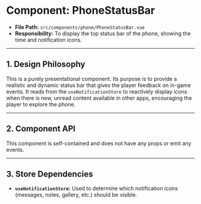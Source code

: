 # Component: PhoneStatusBar

- **File Path:** `src/components/phone/PhoneStatusBar.vue`
- **Responsibility:** To display the top status bar of the phone, showing the time and notification icons.

---

## 1. Design Philosophy

This is a purely presentational component. Its purpose is to provide a realistic and dynamic status bar that gives the player feedback on in-game events. It reads from the `useNotificationStore` to reactively display icons when there is new, unread content available in other apps, encouraging the player to explore the phone.

---

## 2. Component API

This component is self-contained and does not have any props or emit any events.

---

## 3. Store Dependencies

-   **`useNotificationStore`:** Used to determine which notification icons (messages, notes, gallery, etc.) should be visible.
